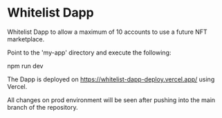 # Whitelist Dapp

Whitelist Dapp to allow a maximum of 10 accounts to use a future NFT marketplace.

Point to the 'my-app' directory and execute the following:

npm run dev

The Dapp is deployed on https://whitelist-dapp-deploy.vercel.app/ using Vercel.

All changes on prod environment will be seen after pushing into the main branch of the repository.
